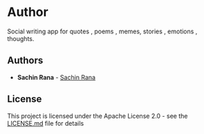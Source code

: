 # Author
Social writing app for quotes , poems , memes, stories , emotions , thoughts.

## Authors

* **Sachin Rana** - [Sachin Rana](https://github.com/sachinrana135)

## License

This project is licensed under the Apache License 2.0 - see the [LICENSE.md](LICENSE.md) file for details
